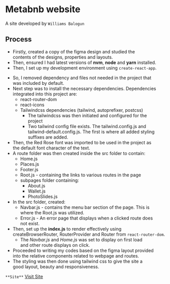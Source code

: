 # Metabnb website

A site developed by `Williams Balogun`

## Process

- Firstly, created a copy of the figma design and studied the \
  contents of the designs, properties and layouts.
- Then, ensured I had latest versions of **nvm**, **node** and **yarn** installed.
- Then, I set up my development environment using `create-react-app`.

* So, I removed dependency and files not needed in the project that \
  was included by default.
* Next step was to install the necessary dependencies. Dependencies \
  integrated into this project are:
  - react-router-dom
  - react-icons
  - Tailwindcss dependencies (tailwind, autoprefixer, postcss)
    - The tailwindcss was then initiated and configured for the \
      project
    * Two tailwind config file exists. The tailwind.config.js and \
      tailwind-default.config.js. The first is where all added styling suffixes are added.
* Then, the Red Rose font was imported to be used in the project as \
  the default font character of the text.
* A route folder was then created inside the src folder to contain:
  - Home.js
  - Places.js
  - Footer.js
  - Root.js - containing the links to various routes in the page
  * subpages folder containing:
    - About.js
    - Wallet.js
    - PhotoSlides.js
* In the src folder, created:
  - Navbar.js - contains the menu bar section of the page. This is \
    where the Root.js was utilized.
  * Error.js - An error page that displays when a clicked route does\
    not exist.
* Then, set up the **index.js** to render effectively using \
  createBrowserRouter, RouterProvider and Router from `react-router-dom`.
  - The _Navbar.js_ and _Home.js_ was set to display on first load\
    and other route displays on click.
* Proceeded to writing my codes based on the figma layout provided \
  into the relative components related to webpage and routes.
* The styling was then done using tailwind css to give the site a \
  good layout, beauty and responsiveness.

`**Site**`
[Visit Site](https://ihemz-metabnb.netlify.app)
